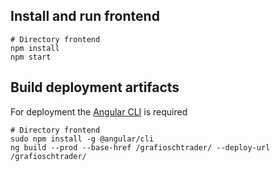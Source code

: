 
## Install and run frontend
```
# Directory frontend
npm install
npm start
```
## Build deployment artifacts
For deployment the [Angular CLI](//cli.angular.io/) is required
```
# Directory frontend
sudo npm install -g @angular/cli
ng build --prod --base-href /grafioschtrader/ --deploy-url /grafioschtrader/
```
